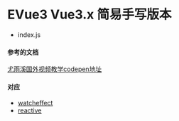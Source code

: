 # EVue3 Vue3.x 简易手写版本
* index.js

#### 参考的文档
[尤雨溪国外视频教学codepen地址](https://codepen.io/collection/DkxpbE)

#### 对应

* [watcheffect](https://v3.cn.vuejs.org/guide/reactivity-computed-watchers.html#watcheffect)
* [reactive](https://v3.cn.vuejs.org/api/basic-reactivity.html#reactive)